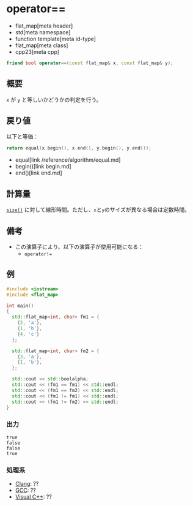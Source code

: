 # operator==
* flat_map[meta header]
* std[meta namespace]
* function template[meta id-type]
* flat_map[meta class]
* cpp23[meta cpp]

```cpp
friend bool operator==(const flat_map& x, const flat_map& y);
```

## 概要
`x` が `y` と等しいかどうかの判定を行う。


## 戻り値
以下と等価：

```cpp
return equal(x.begin(), x.end(), y.begin(), y.end());
```
* equal[link /reference/algorithm/equal.md]
* begin()[link begin.md]
* end()[link end.md]


## 計算量
[`size()`](size.md) に対して線形時間。ただし、`x`と`y`のサイズが異なる場合は定数時間。


## 備考
- この演算子により、以下の演算子が使用可能になる：
    - `operator!=`


## 例
```cpp example
#include <iostream>
#include <flat_map>

int main()
{
  std::flat_map<int, char> fm1 = {
    {3, 'a'},
    {1, 'b'},
    {4, 'c'}
  };

  std::flat_map<int, char> fm2 = {
    {3, 'a'},
    {1, 'b'},
  };

  std::cout << std::boolalpha;
  std::cout << (fm1 == fm1) << std::endl;
  std::cout << (fm1 == fm2) << std::endl;
  std::cout << (fm1 != fm1) << std::endl;
  std::cout << (fm1 != fm2) << std::endl;
}
```

### 出力
```
true
false
false
true
```

### 処理系
- [Clang](/implementation.md#clang): ??
- [GCC](/implementation.md#gcc): ??
- [Visual C++](/implementation.md#visual_cpp): ??

